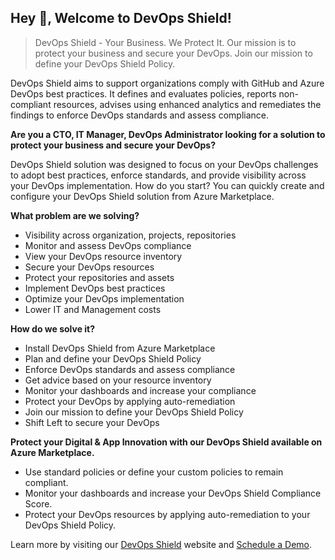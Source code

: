 ## Hey 👋, Welcome to DevOps Shield!

> DevOps Shield - Your Business. We Protect It. Our mission is to protect your business and secure your DevOps. Join our mission to define your DevOps Shield Policy.

DevOps Shield aims to support organizations comply with GitHub and Azure DevOps best practices. It defines and evaluates policies, reports non-compliant resources, advises using enhanced analytics and remediates the findings to enforce DevOps standards and assess compliance. 

__Are you a CTO, IT Manager, DevOps Administrator looking for a solution to protect your business and secure your DevOps?__

DevOps Shield solution was designed to focus on your DevOps challenges to adopt best practices, enforce standards, and provide visibility across your DevOps implementation. How do you start? You can quickly create and configure your DevOps Shield solution from Azure Marketplace.

__What problem are we solving?__
- Visibility across organization, projects, repositories
- Monitor and assess DevOps compliance
- View your DevOps resource inventory
- Secure your DevOps resources
- Protect your repositories and assets
- Implement DevOps best practices
- Optimize your DevOps implementation
- Lower IT and Management costs

__How do we solve it?__
- Install DevOps Shield from Azure Marketplace
- Plan and define your DevOps Shield Policy
- Enforce DevOps standards and assess compliance
- Get advice based on your resource inventory
- Monitor your dashboards and increase your compliance
- Protect your DevOps by applying auto-remediation
- Join our mission to define your DevOps Shield Policy
- Shift Left to secure your DevOps

__Protect your Digital & App Innovation with our DevOps Shield available on Azure Marketplace.__
- Use standard policies or define your custom policies to remain compliant.
- Monitor your dashboards and increase your DevOps Shield Compliance Score.
- Protect your DevOps resources by applying auto-remediation to your DevOps Shield Policy.

Learn more by visiting our [DevOps Shield](https://www.devopsshield.com/) website and [Schedule a Demo](https://www.devopsshield.com/demo).
